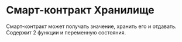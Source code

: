 # Смарт-контракт Хранилище
Смарт-контракт может получать значение, хранить его и отдавать.
Содержит 2 функции и переменную состояния.